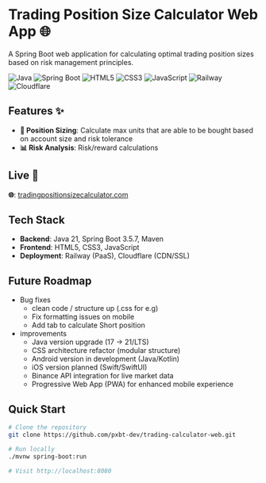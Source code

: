 # Trading Position Size Calculator Web App 🌐

A Spring Boot web application for calculating optimal trading position sizes based on risk management principles.

![Java](https://img.shields.io/badge/Java-17-ED8B00?logo=openjdk&logoColor=white)
![Spring Boot](https://img.shields.io/badge/Spring%20Boot-3.5.7-6DB33F?logo=springboot&logoColor=white)
![HTML5](https://img.shields.io/badge/HTML5-E34F26?logo=html5&logoColor=white)
![CSS3](https://img.shields.io/badge/CSS3-1572B6?logo=css3&logoColor=white)
![JavaScript](https://img.shields.io/badge/JavaScript-F7DF1E?logo=javascript&logoColor=black)
![Railway](https://img.shields.io/badge/Deploy-Railway-0B0D0E?logo=railway&logoColor=white)
![Cloudflare](https://img.shields.io/badge/CDN%2FSSL-Cloudflare-F38020?logo=cloudflare&logoColor=white)

## Features ✨

- **🎯 Position Sizing**: Calculate max units that are able to be bought based on account size and risk tolerance
- **📊 Risk Analysis**: Risk/reward calculations

## Live 🚀

**🌐**: [tradingpositionsizecalculator.com](https://www.tradingpositionsizecalculator.com/)

## Tech Stack
- **Backend**: Java 21, Spring Boot 3.5.7, Maven
- **Frontend**: HTML5, CSS3, JavaScript
- **Deployment**: Railway (PaaS), Cloudflare (CDN/SSL)

## Future Roadmap 
- Bug fixes
  - clean code / structure up (.css for e.g)
  - Fix formatting issues on mobile
  - Add tab to calculate Short position
- improvements
  - Java version upgrade (17 → 21/LTS)
  - CSS architecture refactor (modular structure)
  - Android version in development (Java/Kotlin)
  - iOS version planned (Swift/SwiftUI)
  - Binance API integration for live market data
  - Progressive Web App (PWA) for enhanced mobile experience

## Quick Start

```bash
# Clone the repository
git clone https://github.com/pxbt-dev/trading-calculator-web.git

# Run locally
./mvnw spring-boot:run

# Visit http://localhost:8080

